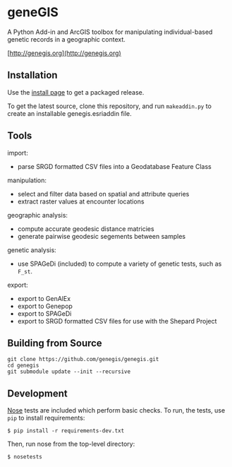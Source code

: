 geneGIS 
=======

A Python Add-in and ArcGIS toolbox for manipulating individual-based genetic records in a geographic context.

[http://genegis.org](http://genegis.org)


Installation
------------

Use the [install page](http://genegis.org/install.html) to get a packaged release.

To get the latest source, clone this repository, and run `makeaddin.py` to create an
installable genegis.esriaddin file.

Tools
-----

import:
 - parse SRGD formatted CSV files into a Geodatabase Feature Class

manipulation:
 - select and filter data based on spatial and attribute queries
 - extract raster values at encounter locations
 
geographic analysis:
 - compute accurate geodesic distance matricies
 - generate pairwise geodesic segements between samples
 
genetic analysis:
 - use SPAGeDi (included) to compute a variety of genetic tests, such as `F_st`.

export:
 - export to GenAlEx
 - export to Genepop
 - export to SPAGeDi
 - export to SRGD formatted CSV files for use with the Shepard Project

Building from Source
--------------------

```
git clone https://github.com/genegis/genegis.git
cd genegis
git submodule update --init --recursive
```

Development
-----------

[Nose](https://nose.readthedocs.org/en/latest/) tests are included which perform basic checks. To run, the tests, use `pip` to install requirements:
    
    $ pip install -r requirements-dev.txt

Then, run nose from the top-level directory:

    $ nosetests


